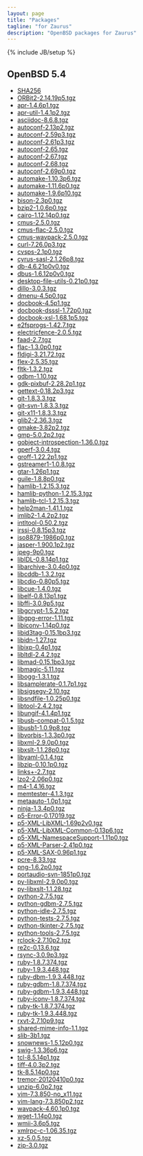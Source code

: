 ```yaml
---
layout: page
title: "Packages"
tagline: "for Zaurus"
description: "OpenBSD packages for Zaurus"
---
```

{% include JB/setup %}

## OpenBSD 5.4

<ul>
<li><a href="/OpenBSD/5.4/packages/zaurus/SHA256">SHA256</a></li>
<li><a href="/OpenBSD/5.4/packages/zaurus/ORBit2-2.14.19p5.tgz">ORBit2-2.14.19p5.tgz</a></li>
<li><a href="/OpenBSD/5.4/packages/zaurus/apr-1.4.6p1.tgz">apr-1.4.6p1.tgz</a></li>
<li><a href="/OpenBSD/5.4/packages/zaurus/apr-util-1.4.1p2.tgz">apr-util-1.4.1p2.tgz</a></li>
<li><a href="/OpenBSD/5.4/packages/zaurus/asciidoc-8.6.8.tgz">asciidoc-8.6.8.tgz</a></li>
<li><a href="/OpenBSD/5.4/packages/zaurus/autoconf-2.13p2.tgz">autoconf-2.13p2.tgz</a></li>
<li><a href="/OpenBSD/5.4/packages/zaurus/autoconf-2.59p3.tgz">autoconf-2.59p3.tgz</a></li>
<li><a href="/OpenBSD/5.4/packages/zaurus/autoconf-2.61p3.tgz">autoconf-2.61p3.tgz</a></li>
<li><a href="/OpenBSD/5.4/packages/zaurus/autoconf-2.65.tgz">autoconf-2.65.tgz</a></li>
<li><a href="/OpenBSD/5.4/packages/zaurus/autoconf-2.67.tgz">autoconf-2.67.tgz</a></li>
<li><a href="/OpenBSD/5.4/packages/zaurus/autoconf-2.68.tgz">autoconf-2.68.tgz</a></li>
<li><a href="/OpenBSD/5.4/packages/zaurus/autoconf-2.69p0.tgz">autoconf-2.69p0.tgz</a></li>
<li><a href="/OpenBSD/5.4/packages/zaurus/automake-1.10.3p6.tgz">automake-1.10.3p6.tgz</a></li>
<li><a href="/OpenBSD/5.4/packages/zaurus/automake-1.11.6p0.tgz">automake-1.11.6p0.tgz</a></li>
<li><a href="/OpenBSD/5.4/packages/zaurus/automake-1.9.6p10.tgz">automake-1.9.6p10.tgz</a></li>
<li><a href="/OpenBSD/5.4/packages/zaurus/bison-2.3p0.tgz">bison-2.3p0.tgz</a></li>
<li><a href="/OpenBSD/5.4/packages/zaurus/bzip2-1.0.6p0.tgz">bzip2-1.0.6p0.tgz</a></li>
<li><a href="/OpenBSD/5.4/packages/zaurus/cairo-1.12.14p0.tgz">cairo-1.12.14p0.tgz</a></li>
<li><a href="/OpenBSD/5.4/packages/zaurus/cmus-2.5.0.tgz">cmus-2.5.0.tgz</a></li>
<li><a href="/OpenBSD/5.4/packages/zaurus/cmus-flac-2.5.0.tgz">cmus-flac-2.5.0.tgz</a></li>
<li><a href="/OpenBSD/5.4/packages/zaurus/cmus-wavpack-2.5.0.tgz">cmus-wavpack-2.5.0.tgz</a></li>
<li><a href="/OpenBSD/5.4/packages/zaurus/curl-7.26.0p3.tgz">curl-7.26.0p3.tgz</a></li>
<li><a href="/OpenBSD/5.4/packages/zaurus/cvsps-2.1p0.tgz">cvsps-2.1p0.tgz</a></li>
<li><a href="/OpenBSD/5.4/packages/zaurus/cyrus-sasl-2.1.26p8.tgz">cyrus-sasl-2.1.26p8.tgz</a></li>
<li><a href="/OpenBSD/5.4/packages/zaurus/db-4.6.21p0v0.tgz">db-4.6.21p0v0.tgz</a></li>
<li><a href="/OpenBSD/5.4/packages/zaurus/dbus-1.6.12p0v0.tgz">dbus-1.6.12p0v0.tgz</a></li>
<li><a href="/OpenBSD/5.4/packages/zaurus/desktop-file-utils-0.21p0.tgz">desktop-file-utils-0.21p0.tgz</a></li>
<li><a href="/OpenBSD/5.4/packages/zaurus/dillo-3.0.3.tgz">dillo-3.0.3.tgz</a></li>
<li><a href="/OpenBSD/5.4/packages/zaurus/dmenu-4.5p0.tgz">dmenu-4.5p0.tgz</a></li>
<li><a href="/OpenBSD/5.4/packages/zaurus/docbook-4.5p1.tgz">docbook-4.5p1.tgz</a></li>
<li><a href="/OpenBSD/5.4/packages/zaurus/docbook-dsssl-1.72p0.tgz">docbook-dsssl-1.72p0.tgz</a></li>
<li><a href="/OpenBSD/5.4/packages/zaurus/docbook-xsl-1.68.1p5.tgz">docbook-xsl-1.68.1p5.tgz</a></li>
<li><a href="/OpenBSD/5.4/packages/zaurus/e2fsprogs-1.42.7.tgz">e2fsprogs-1.42.7.tgz</a></li>
<li><a href="/OpenBSD/5.4/packages/zaurus/electricfence-2.0.5.tgz">electricfence-2.0.5.tgz</a></li>
<li><a href="/OpenBSD/5.4/packages/zaurus/faad-2.7.tgz">faad-2.7.tgz</a></li>
<li><a href="/OpenBSD/5.4/packages/zaurus/flac-1.3.0p0.tgz">flac-1.3.0p0.tgz</a></li>
<li><a href="/OpenBSD/5.4/packages/zaurus/fldigi-3.21.72.tgz">fldigi-3.21.72.tgz</a></li>
<li><a href="/OpenBSD/5.4/packages/zaurus/flex-2.5.35.tgz">flex-2.5.35.tgz</a></li>
<li><a href="/OpenBSD/5.4/packages/zaurus/fltk-1.3.2.tgz">fltk-1.3.2.tgz</a></li>
<li><a href="/OpenBSD/5.4/packages/zaurus/gdbm-1.10.tgz">gdbm-1.10.tgz</a></li>
<li><a href="/OpenBSD/5.4/packages/zaurus/gdk-pixbuf-2.28.2p1.tgz">gdk-pixbuf-2.28.2p1.tgz</a></li>
<li><a href="/OpenBSD/5.4/packages/zaurus/gettext-0.18.2p3.tgz">gettext-0.18.2p3.tgz</a></li>
<li><a href="/OpenBSD/5.4/packages/zaurus/git-1.8.3.3.tgz">git-1.8.3.3.tgz</a></li>
<li><a href="/OpenBSD/5.4/packages/zaurus/git-svn-1.8.3.3.tgz">git-svn-1.8.3.3.tgz</a></li>
<li><a href="/OpenBSD/5.4/packages/zaurus/git-x11-1.8.3.3.tgz">git-x11-1.8.3.3.tgz</a></li>
<li><a href="/OpenBSD/5.4/packages/zaurus/glib2-2.36.3.tgz">glib2-2.36.3.tgz</a></li>
<li><a href="/OpenBSD/5.4/packages/zaurus/gmake-3.82p2.tgz">gmake-3.82p2.tgz</a></li>
<li><a href="/OpenBSD/5.4/packages/zaurus/gmp-5.0.2p2.tgz">gmp-5.0.2p2.tgz</a></li>
<li><a href="/OpenBSD/5.4/packages/zaurus/gobject-introspection-1.36.0.tgz">gobject-introspection-1.36.0.tgz</a></li>
<li><a href="/OpenBSD/5.4/packages/zaurus/gperf-3.0.4.tgz">gperf-3.0.4.tgz</a></li>
<li><a href="/OpenBSD/5.4/packages/zaurus/groff-1.22.2p1.tgz">groff-1.22.2p1.tgz</a></li>
<li><a href="/OpenBSD/5.4/packages/zaurus/gstreamer1-1.0.8.tgz">gstreamer1-1.0.8.tgz</a></li>
<li><a href="/OpenBSD/5.4/packages/zaurus/gtar-1.26p1.tgz">gtar-1.26p1.tgz</a></li>
<li><a href="/OpenBSD/5.4/packages/zaurus/guile-1.8.8p0.tgz">guile-1.8.8p0.tgz</a></li>
<li><a href="/OpenBSD/5.4/packages/zaurus/hamlib-1.2.15.3.tgz">hamlib-1.2.15.3.tgz</a></li>
<li><a href="/OpenBSD/5.4/packages/zaurus/hamlib-python-1.2.15.3.tgz">hamlib-python-1.2.15.3.tgz</a></li>
<li><a href="/OpenBSD/5.4/packages/zaurus/hamlib-tcl-1.2.15.3.tgz">hamlib-tcl-1.2.15.3.tgz</a></li>
<li><a href="/OpenBSD/5.4/packages/zaurus/help2man-1.41.1.tgz">help2man-1.41.1.tgz</a></li>
<li><a href="/OpenBSD/5.4/packages/zaurus/imlib2-1.4.2p2.tgz">imlib2-1.4.2p2.tgz</a></li>
<li><a href="/OpenBSD/5.4/packages/zaurus/intltool-0.50.2.tgz">intltool-0.50.2.tgz</a></li>
<li><a href="/OpenBSD/5.4/packages/zaurus/irssi-0.8.15p3.tgz">irssi-0.8.15p3.tgz</a></li>
<li><a href="/OpenBSD/5.4/packages/zaurus/iso8879-1986p0.tgz">iso8879-1986p0.tgz</a></li>
<li><a href="/OpenBSD/5.4/packages/zaurus/jasper-1.900.1p2.tgz">jasper-1.900.1p2.tgz</a></li>
<li><a href="/OpenBSD/5.4/packages/zaurus/jpeg-9p0.tgz">jpeg-9p0.tgz</a></li>
<li><a href="/OpenBSD/5.4/packages/zaurus/libIDL-0.8.14p1.tgz">libIDL-0.8.14p1.tgz</a></li>
<li><a href="/OpenBSD/5.4/packages/zaurus/libarchive-3.0.4p0.tgz">libarchive-3.0.4p0.tgz</a></li>
<li><a href="/OpenBSD/5.4/packages/zaurus/libcddb-1.3.2.tgz">libcddb-1.3.2.tgz</a></li>
<li><a href="/OpenBSD/5.4/packages/zaurus/libcdio-0.80p5.tgz">libcdio-0.80p5.tgz</a></li>
<li><a href="/OpenBSD/5.4/packages/zaurus/libcue-1.4.0.tgz">libcue-1.4.0.tgz</a></li>
<li><a href="/OpenBSD/5.4/packages/zaurus/libelf-0.8.13p1.tgz">libelf-0.8.13p1.tgz</a></li>
<li><a href="/OpenBSD/5.4/packages/zaurus/libffi-3.0.9p5.tgz">libffi-3.0.9p5.tgz</a></li>
<li><a href="/OpenBSD/5.4/packages/zaurus/libgcrypt-1.5.2.tgz">libgcrypt-1.5.2.tgz</a></li>
<li><a href="/OpenBSD/5.4/packages/zaurus/libgpg-error-1.11.tgz">libgpg-error-1.11.tgz</a></li>
<li><a href="/OpenBSD/5.4/packages/zaurus/libiconv-1.14p0.tgz">libiconv-1.14p0.tgz</a></li>
<li><a href="/OpenBSD/5.4/packages/zaurus/libid3tag-0.15.1bp3.tgz">libid3tag-0.15.1bp3.tgz</a></li>
<li><a href="/OpenBSD/5.4/packages/zaurus/libidn-1.27.tgz">libidn-1.27.tgz</a></li>
<li><a href="/OpenBSD/5.4/packages/zaurus/libixp-0.4p1.tgz">libixp-0.4p1.tgz</a></li>
<li><a href="/OpenBSD/5.4/packages/zaurus/libltdl-2.4.2.tgz">libltdl-2.4.2.tgz</a></li>
<li><a href="/OpenBSD/5.4/packages/zaurus/libmad-0.15.1bp3.tgz">libmad-0.15.1bp3.tgz</a></li>
<li><a href="/OpenBSD/5.4/packages/zaurus/libmagic-5.11.tgz">libmagic-5.11.tgz</a></li>
<li><a href="/OpenBSD/5.4/packages/zaurus/libogg-1.3.1.tgz">libogg-1.3.1.tgz</a></li>
<li><a href="/OpenBSD/5.4/packages/zaurus/libsamplerate-0.1.7p1.tgz">libsamplerate-0.1.7p1.tgz</a></li>
<li><a href="/OpenBSD/5.4/packages/zaurus/libsigsegv-2.10.tgz">libsigsegv-2.10.tgz</a></li>
<li><a href="/OpenBSD/5.4/packages/zaurus/libsndfile-1.0.25p0.tgz">libsndfile-1.0.25p0.tgz</a></li>
<li><a href="/OpenBSD/5.4/packages/zaurus/libtool-2.4.2.tgz">libtool-2.4.2.tgz</a></li>
<li><a href="/OpenBSD/5.4/packages/zaurus/libungif-4.1.4p1.tgz">libungif-4.1.4p1.tgz</a></li>
<li><a href="/OpenBSD/5.4/packages/zaurus/libusb-compat-0.1.5.tgz">libusb-compat-0.1.5.tgz</a></li>
<li><a href="/OpenBSD/5.4/packages/zaurus/libusb1-1.0.9p8.tgz">libusb1-1.0.9p8.tgz</a></li>
<li><a href="/OpenBSD/5.4/packages/zaurus/libvorbis-1.3.3p0.tgz">libvorbis-1.3.3p0.tgz</a></li>
<li><a href="/OpenBSD/5.4/packages/zaurus/libxml-2.9.0p0.tgz">libxml-2.9.0p0.tgz</a></li>
<li><a href="/OpenBSD/5.4/packages/zaurus/libxslt-1.1.28p0.tgz">libxslt-1.1.28p0.tgz</a></li>
<li><a href="/OpenBSD/5.4/packages/zaurus/libyaml-0.1.4.tgz">libyaml-0.1.4.tgz</a></li>
<li><a href="/OpenBSD/5.4/packages/zaurus/libzip-0.10.1p0.tgz">libzip-0.10.1p0.tgz</a></li>
<li><a href="/OpenBSD/5.4/packages/zaurus/links+-2.7.tgz">links+-2.7.tgz</a></li>
<li><a href="/OpenBSD/5.4/packages/zaurus/lzo2-2.06p0.tgz">lzo2-2.06p0.tgz</a></li>
<li><a href="/OpenBSD/5.4/packages/zaurus/m4-1.4.16.tgz">m4-1.4.16.tgz</a></li>
<li><a href="/OpenBSD/5.4/packages/zaurus/memtester-4.1.3.tgz">memtester-4.1.3.tgz</a></li>
<li><a href="/OpenBSD/5.4/packages/zaurus/metaauto-1.0p1.tgz">metaauto-1.0p1.tgz</a></li>
<li><a href="/OpenBSD/5.4/packages/zaurus/ninja-1.3.4p0.tgz">ninja-1.3.4p0.tgz</a></li>
<li><a href="/OpenBSD/5.4/packages/zaurus/p5-Error-0.17019.tgz">p5-Error-0.17019.tgz</a></li>
<li><a href="/OpenBSD/5.4/packages/zaurus/p5-XML-LibXML-1.69p2v0.tgz">p5-XML-LibXML-1.69p2v0.tgz</a></li>
<li><a href="/OpenBSD/5.4/packages/zaurus/p5-XML-LibXML-Common-0.13p6.tgz">p5-XML-LibXML-Common-0.13p6.tgz</a></li>
<li><a href="/OpenBSD/5.4/packages/zaurus/p5-XML-NamespaceSupport-1.11p0.tgz">p5-XML-NamespaceSupport-1.11p0.tgz</a></li>
<li><a href="/OpenBSD/5.4/packages/zaurus/p5-XML-Parser-2.41p0.tgz">p5-XML-Parser-2.41p0.tgz</a></li>
<li><a href="/OpenBSD/5.4/packages/zaurus/p5-XML-SAX-0.96p1.tgz">p5-XML-SAX-0.96p1.tgz</a></li>
<li><a href="/OpenBSD/5.4/packages/zaurus/pcre-8.33.tgz">pcre-8.33.tgz</a></li>
<li><a href="/OpenBSD/5.4/packages/zaurus/png-1.6.2p0.tgz">png-1.6.2p0.tgz</a></li>
<li><a href="/OpenBSD/5.4/packages/zaurus/portaudio-svn-1851p0.tgz">portaudio-svn-1851p0.tgz</a></li>
<li><a href="/OpenBSD/5.4/packages/zaurus/py-libxml-2.9.0p0.tgz">py-libxml-2.9.0p0.tgz</a></li>
<li><a href="/OpenBSD/5.4/packages/zaurus/py-libxslt-1.1.28.tgz">py-libxslt-1.1.28.tgz</a></li>
<li><a href="/OpenBSD/5.4/packages/zaurus/python-2.7.5.tgz">python-2.7.5.tgz</a></li>
<li><a href="/OpenBSD/5.4/packages/zaurus/python-gdbm-2.7.5.tgz">python-gdbm-2.7.5.tgz</a></li>
<li><a href="/OpenBSD/5.4/packages/zaurus/python-idle-2.7.5.tgz">python-idle-2.7.5.tgz</a></li>
<li><a href="/OpenBSD/5.4/packages/zaurus/python-tests-2.7.5.tgz">python-tests-2.7.5.tgz</a></li>
<li><a href="/OpenBSD/5.4/packages/zaurus/python-tkinter-2.7.5.tgz">python-tkinter-2.7.5.tgz</a></li>
<li><a href="/OpenBSD/5.4/packages/zaurus/python-tools-2.7.5.tgz">python-tools-2.7.5.tgz</a></li>
<li><a href="/OpenBSD/5.4/packages/zaurus/rclock-2.7.10p2.tgz">rclock-2.7.10p2.tgz</a></li>
<li><a href="/OpenBSD/5.4/packages/zaurus/re2c-0.13.6.tgz">re2c-0.13.6.tgz</a></li>
<li><a href="/OpenBSD/5.4/packages/zaurus/rsync-3.0.9p3.tgz">rsync-3.0.9p3.tgz</a></li>
<li><a href="/OpenBSD/5.4/packages/zaurus/ruby-1.8.7.374.tgz">ruby-1.8.7.374.tgz</a></li>
<li><a href="/OpenBSD/5.4/packages/zaurus/ruby-1.9.3.448.tgz">ruby-1.9.3.448.tgz</a></li>
<li><a href="/OpenBSD/5.4/packages/zaurus/ruby-dbm-1.9.3.448.tgz">ruby-dbm-1.9.3.448.tgz</a></li>
<li><a href="/OpenBSD/5.4/packages/zaurus/ruby-gdbm-1.8.7.374.tgz">ruby-gdbm-1.8.7.374.tgz</a></li>
<li><a href="/OpenBSD/5.4/packages/zaurus/ruby-gdbm-1.9.3.448.tgz">ruby-gdbm-1.9.3.448.tgz</a></li>
<li><a href="/OpenBSD/5.4/packages/zaurus/ruby-iconv-1.8.7.374.tgz">ruby-iconv-1.8.7.374.tgz</a></li>
<li><a href="/OpenBSD/5.4/packages/zaurus/ruby-tk-1.8.7.374.tgz">ruby-tk-1.8.7.374.tgz</a></li>
<li><a href="/OpenBSD/5.4/packages/zaurus/ruby-tk-1.9.3.448.tgz">ruby-tk-1.9.3.448.tgz</a></li>
<li><a href="/OpenBSD/5.4/packages/zaurus/rxvt-2.7.10p9.tgz">rxvt-2.7.10p9.tgz</a></li>
<li><a href="/OpenBSD/5.4/packages/zaurus/shared-mime-info-1.1.tgz">shared-mime-info-1.1.tgz</a></li>
<li><a href="/OpenBSD/5.4/packages/zaurus/slib-3b1.tgz">slib-3b1.tgz</a></li>
<li><a href="/OpenBSD/5.4/packages/zaurus/snownews-1.5.12p0.tgz">snownews-1.5.12p0.tgz</a></li>
<li><a href="/OpenBSD/5.4/packages/zaurus/swig-1.3.36p6.tgz">swig-1.3.36p6.tgz</a></li>
<li><a href="/OpenBSD/5.4/packages/zaurus/tcl-8.5.14p1.tgz">tcl-8.5.14p1.tgz</a></li>
<li><a href="/OpenBSD/5.4/packages/zaurus/tiff-4.0.3p2.tgz">tiff-4.0.3p2.tgz</a></li>
<li><a href="/OpenBSD/5.4/packages/zaurus/tk-8.5.14p0.tgz">tk-8.5.14p0.tgz</a></li>
<li><a href="/OpenBSD/5.4/packages/zaurus/tremor-20120410p0.tgz">tremor-20120410p0.tgz</a></li>
<li><a href="/OpenBSD/5.4/packages/zaurus/unzip-6.0p2.tgz">unzip-6.0p2.tgz</a></li>
<li><a href="/OpenBSD/5.4/packages/zaurus/vim-7.3.850-no_x11.tgz">vim-7.3.850-no_x11.tgz</a></li>
<li><a href="/OpenBSD/5.4/packages/zaurus/vim-lang-7.3.850p2.tgz">vim-lang-7.3.850p2.tgz</a></li>
<li><a href="/OpenBSD/5.4/packages/zaurus/wavpack-4.60.1p0.tgz">wavpack-4.60.1p0.tgz</a></li>
<li><a href="/OpenBSD/5.4/packages/zaurus/wget-1.14p0.tgz">wget-1.14p0.tgz</a></li>
<li><a href="/OpenBSD/5.4/packages/zaurus/wmii-3.6p5.tgz">wmii-3.6p5.tgz</a></li>
<li><a href="/OpenBSD/5.4/packages/zaurus/xmlrpc-c-1.06.35.tgz">xmlrpc-c-1.06.35.tgz</a></li>
<li><a href="/OpenBSD/5.4/packages/zaurus/xz-5.0.5.tgz">xz-5.0.5.tgz</a></li>
<li><a href="/OpenBSD/5.4/packages/zaurus/zip-3.0.tgz">zip-3.0.tgz</a></li>
</ul>
